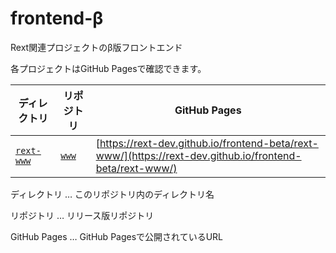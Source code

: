 # frontend-β
Rext関連プロジェクトのβ版フロントエンド

各プロジェクトはGitHub Pagesで確認できます。

| ディレクトリ | リポジトリ | GitHub Pages |
| --- | --- | --- |
| [`rext-www`](https://github.com/rext-dev/frontend-beta/tree/main/rext-www) | [`www`](https://github.com/rext-dev/www) | [https://rext-dev.github.io/frontend-beta/rext-www/](https://rext-dev.github.io/frontend-beta/rext-www/) |

ディレクトリ … このリポジトリ内のディレクトリ名

リポジトリ … リリース版リポジトリ

GitHub Pages … GitHub Pagesで公開されているURL
